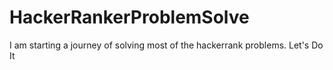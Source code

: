 # HackerRankerProblemSolve
I am starting a journey of solving most of the hackerrank problems. Let's Do It
